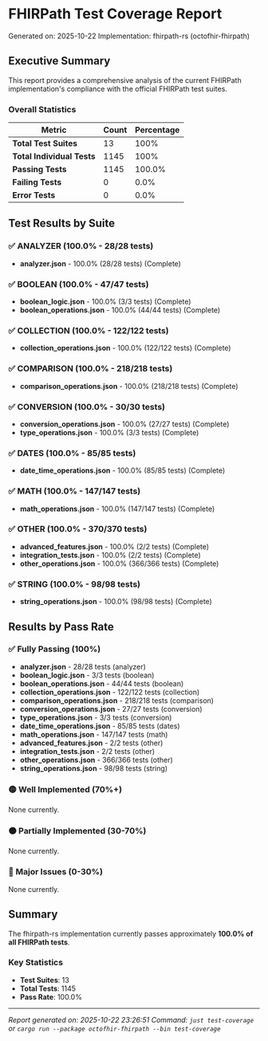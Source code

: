 # FHIRPath Test Coverage Report

Generated on: 2025-10-22
Implementation: fhirpath-rs (octofhir-fhirpath)

## Executive Summary

This report provides a comprehensive analysis of the current FHIRPath implementation's compliance with the official FHIRPath test suites.

### Overall Statistics

| Metric | Count | Percentage |
|--------|-------|------------|
| **Total Test Suites** | 13 | 100% |
| **Total Individual Tests** | 1145 | 100% |
| **Passing Tests** | 1145 | 100.0% |
| **Failing Tests** | 0 | 0.0% |
| **Error Tests** | 0 | 0.0% |

## Test Results by Suite

### ✅ ANALYZER (100.0% - 28/28 tests)

- **analyzer.json** - 100.0% (28/28 tests) (Complete)

### ✅ BOOLEAN (100.0% - 47/47 tests)

- **boolean_logic.json** - 100.0% (3/3 tests) (Complete)
- **boolean_operations.json** - 100.0% (44/44 tests) (Complete)

### ✅ COLLECTION (100.0% - 122/122 tests)

- **collection_operations.json** - 100.0% (122/122 tests) (Complete)

### ✅ COMPARISON (100.0% - 218/218 tests)

- **comparison_operations.json** - 100.0% (218/218 tests) (Complete)

### ✅ CONVERSION (100.0% - 30/30 tests)

- **conversion_operations.json** - 100.0% (27/27 tests) (Complete)
- **type_operations.json** - 100.0% (3/3 tests) (Complete)

### ✅ DATES (100.0% - 85/85 tests)

- **date_time_operations.json** - 100.0% (85/85 tests) (Complete)

### ✅ MATH (100.0% - 147/147 tests)

- **math_operations.json** - 100.0% (147/147 tests) (Complete)

### ✅ OTHER (100.0% - 370/370 tests)

- **advanced_features.json** - 100.0% (2/2 tests) (Complete)
- **integration_tests.json** - 100.0% (2/2 tests) (Complete)
- **other_operations.json** - 100.0% (366/366 tests) (Complete)

### ✅ STRING (100.0% - 98/98 tests)

- **string_operations.json** - 100.0% (98/98 tests) (Complete)

## Results by Pass Rate

### ✅ Fully Passing (100%)

- **analyzer.json** - 28/28 tests (analyzer)
- **boolean_logic.json** - 3/3 tests (boolean)
- **boolean_operations.json** - 44/44 tests (boolean)
- **collection_operations.json** - 122/122 tests (collection)
- **comparison_operations.json** - 218/218 tests (comparison)
- **conversion_operations.json** - 27/27 tests (conversion)
- **type_operations.json** - 3/3 tests (conversion)
- **date_time_operations.json** - 85/85 tests (dates)
- **math_operations.json** - 147/147 tests (math)
- **advanced_features.json** - 2/2 tests (other)
- **integration_tests.json** - 2/2 tests (other)
- **other_operations.json** - 366/366 tests (other)
- **string_operations.json** - 98/98 tests (string)

### 🟡 Well Implemented (70%+)

None currently.

### 🟠 Partially Implemented (30-70%)

None currently.

### 🔴 Major Issues (0-30%)

None currently.

## Summary

The fhirpath-rs implementation currently passes approximately **100.0% of all FHIRPath tests**.

### Key Statistics
- **Test Suites**: 13
- **Total Tests**: 1145
- **Pass Rate**: 100.0%

---

*Report generated on: 2025-10-22 23:26:51*
*Command: `just test-coverage` or `cargo run --package octofhir-fhirpath --bin test-coverage`*

